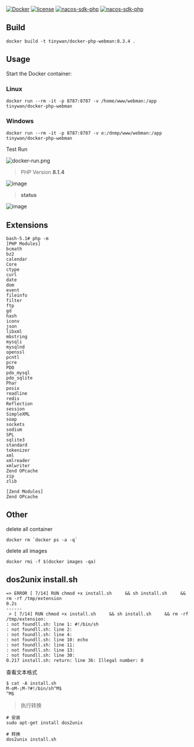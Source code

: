 [![Docker](https://github.com/Tinywan/docker-php-webman/actions/workflows/docker-publish.yml/badge.svg)](https://github.com/Tinywan/docker-php-webman/actions/workflows/docker-publish.yml)
[![license](https://img.shields.io/github/license/Tinywan/docker-php-webman)]()
[![nacos-sdk-php](https://img.shields.io/github/last-commit/tinywan/docker-php-webman/main)]()
[![nacos-sdk-php](https://img.shields.io/github/v/tag/tinywan/docker-php-webman?color=ff69b4)]()

## Build

```
docker build -t tinywan/docker-php-webman:8.3.4 .
```
## Usage

Start the Docker container:

### Linux

```
docker run --rm -it -p 8787:8787 -v /home/www/webman:/app tinywan/docker-php-webman
```

### Windows

```
docker run --rm -it -p 8787:8787 -v e:/dnmp/www/webman:/app tinywan/docker-php-webman
```

Test Run

![docker-run.png](./docker-run.png)

> PHP Version **8.1.4**

![image](https://user-images.githubusercontent.com/14959876/159652489-7df26dcb-b5e7-4f31-be96-3ecb63f3f7c5.png)

> **status**

![image](https://user-images.githubusercontent.com/14959876/159652735-86540cab-33c3-4b75-a0b7-41071300ee75.png)

## Extensions

```
bash-5.1# php -m
[PHP Modules]
bcmath       
bz2
calendar     
Core
ctype        
curl
date
dom
event        
fileinfo     
filter       
ftp
gd
hash
iconv        
json
libxml       
mbstring     
mysqli       
mysqlnd      
openssl      
pcntl        
pcre
PDO
pdo_mysql    
pdo_sqlite   
Phar
posix        
readline     
redis        
Reflection   
session      
SimpleXML    
soap
sockets      
sodium       
SPL
sqlite3      
standard     
tokenizer
xml
xmlreader
xmlwriter
Zend OPcache
zip
zlib

[Zend Modules]
Zend OPcache
```
## Other 

delete all container
```
docker rm `docker ps -a -q`
```

delete all images
```
docker rmi -f $(docker images -qa)
```

## dos2unix install.sh

```
=> ERROR [ 7/14] RUN chmod +x install.sh     && sh install.sh     && rm -rf /tmp/extension                                                                 0.2s 
------
 > [ 7/14] RUN chmod +x install.sh     && sh install.sh     && rm -rf /tmp/extension:
: not foundll.sh: line 1: #!/bin/sh
: not foundll.sh: line 2:
: not foundll.sh: line 4:
: not foundll.sh: line 10: echo
: not foundll.sh: line 11:
: not foundll.sh: line 13:
: not foundll.sh: line 30:
0.217 install.sh: return: line 36: Illegal number: 0
```
查看文本格式
```
$ cat -A install.sh 
M-oM-;M-?#!/bin/sh^M$
^M$
```

> 执行转换
```
# 安装
sudo apt-get install dos2unix

# 转换
dos2unix install.sh
```
